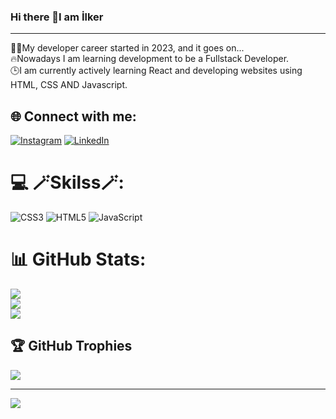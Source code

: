 ### Hi there 👋I am İlker
<hr>
👨‍💻My developer career started in 2023, and it goes on...<br>🔥Nowadays I am learning development to be a Fullstack Developer.<br>🕒I am currently actively learning React and developing websites using HTML, CSS AND Javascript.<br>


## 🌐 Connect with me:
[![Instagram](https://img.shields.io/badge/Instagram-%23E4405F.svg?logo=Instagram&logoColor=white)](https://instagram.com/ilker.kircicek) [![LinkedIn](https://img.shields.io/badge/LinkedIn-%230077B5.svg?logo=linkedin&logoColor=white)](https://linkedin.com/in/ilker-kırçiçek-b52188298) 

# 💻 🪄Skilss🪄:
![CSS3](https://img.shields.io/badge/css3-%231572B6.svg?style=for-the-badge&logo=css3&logoColor=white) ![HTML5](https://img.shields.io/badge/html5-%23E34F26.svg?style=for-the-badge&logo=html5&logoColor=white) ![JavaScript](https://img.shields.io/badge/javascript-%23323330.svg?style=for-the-badge&logo=javascript&logoColor=%23F7DF1E)
# 📊 GitHub Stats:
![](https://github-readme-stats.vercel.app/api?username=ilkerkr&theme=monokai&hide_border=false&include_all_commits=false&count_private=false)<br/>
![](https://github-readme-streak-stats.herokuapp.com/?user=ilkerkr&theme=monokai&hide_border=false)<br/>
![](https://github-readme-stats.vercel.app/api/top-langs/?username=ilkerkr&theme=monokai&hide_border=false&include_all_commits=false&count_private=false&layout=compact)

## 🏆 GitHub Trophies
![](https://github-profile-trophy.vercel.app/?username=ilkerkr&theme=dracula&no-frame=false&no-bg=true&margin-w=4)

---
[![](https://visitcount.itsvg.in/api?id=ilkerkr&icon=0&color=5)](https://visitcount.itsvg.in)

<!-- Proudly created with GPRM ( https://gprm.itsvg.in ) -->

